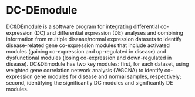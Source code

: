 # DC-DEmodule
DC&DEmodule is a software program for integrating differential co-expression (DC) and differential expression (DE) analyses and combining information from multiple disease/normal expression datasets to identify disease-related gene co-expression modules that include activated modules (gaining co-expression and up-regulated in disease) and dysfunctional modules (losing co-expression and down-regulated in disease). DC&DEmodule has two key modules: first, for each dataset, using weighted gene correlation network analysis (WGCNA) to identify co-expression gene modules for disease and normal samples, respectively; second, identifying the significantly DC modules and significantly DE modules. 
